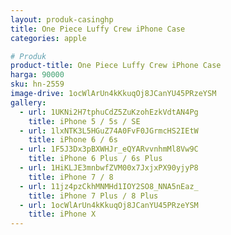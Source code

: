 ```yaml
---
layout: produk-casinghp
title: One Piece Luffy Crew iPhone Case
categories: apple

# Produk
product-title: One Piece Luffy Crew iPhone Case
harga: 90000
sku: hn-2559
image-drive: 1ocWlArUn4kKkuqOj8JCanYU45PRzeYSM
gallery:
  - url: 1UKNi2H7tphuCdZ5ZuKzohEzkVdtAN4Pg
    title: iPhone 5 / 5s / SE
  - url: 1lxNTK3L5HGuZ74A0FvF0JGrmcHS2IEtW
    title: iPhone 6 / 6s
  - url: 1F5J3Dx3pBXWHJr_eQYARvvnhmMl8Vw9C
    title: iPhone 6 Plus / 6s Plus
  - url: 1HiKLJE3mnbwfZVM00x7JxjxPX90yjyP8
    title: iPhone 7 / 8
  - url: 11jz4pzCkhMNMHd1IOY2SO8_NNA5nEaz_
    title: iPhone 7 Plus / 8 Plus
  - url: 1ocWlArUn4kKkuqOj8JCanYU45PRzeYSM
    title: iPhone X
---
```

